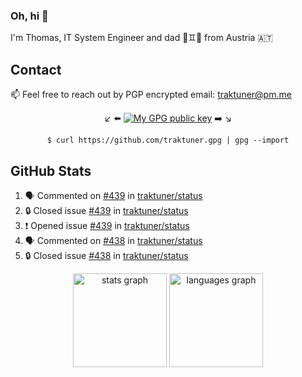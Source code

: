 ### Oh, hi 👋

I'm Thomas, IT System Engineer and dad 👶♊️👶 from Austria 🇦🇹

<!--
**traktuner/traktuner** is a ✨ _special_ ✨ repository because its `README.md` (this file) appears on your GitHub profile.

Here are some ideas to get you started:

- 🔭 I’m currently working on ...
- 🌱 I’m currently learning ...
- 👯 I’m looking to collaborate on ...
- 🤔 I’m looking for help with ...
- 💬 Ask me about ...
- 📫 How to reach me: ...
- 😄 Pronouns: ...
- ⚡ Fun fact: ...
-->

## Contact
📫 Feel free to reach out by PGP encrypted email:
traktuner@pm.me

<div align="center" markdown="1">

↙️ ⬅️ [![My GPG public key](https://img.shields.io/badge/PGP%20public%20key-6D4AFF?style=for-the-badge)](https://github.com/traktuner.gpg) ➡️ ↘️

```shell
$ curl https://github.com/traktuner.gpg | gpg --import
```

</div>

## GitHub Stats
<!--START_SECTION:activity-->
1. 🗣 Commented on [#439](https://github.com/traktuner/status/issues/439#issuecomment-2380420537) in [traktuner/status](https://github.com/traktuner/status)
2. 🔒 Closed issue [#439](https://github.com/traktuner/status/issues/439) in [traktuner/status](https://github.com/traktuner/status)
3. ❗ Opened issue [#439](https://github.com/traktuner/status/issues/439) in [traktuner/status](https://github.com/traktuner/status)
4. 🗣 Commented on [#438](https://github.com/traktuner/status/issues/438#issuecomment-2372469053) in [traktuner/status](https://github.com/traktuner/status)
5. 🔒 Closed issue [#438](https://github.com/traktuner/status/issues/438) in [traktuner/status](https://github.com/traktuner/status)
<!--END_SECTION:activity-->

<div align="center">
  <img src="https://github-readme-stats.vercel.app/api?username=traktuner&hide_title=false&hide_rank=false&show_icons=true&include_all_commits=true&count_private=true&disable_animations=false&theme=dracula&locale=en&hide_border=false&order=1" height="150" alt="stats graph"  />
  <img src="https://github-readme-stats.vercel.app/api/top-langs?username=traktuner&locale=en&hide_title=false&layout=compact&card_width=320&langs_count=5&theme=dracula&hide_border=false&order=2" height="150" alt="languages graph"  />
</div>
